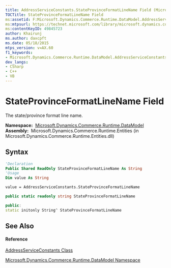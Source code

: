 ```yaml
---
title: AddressServiceConstants.StateProvinceFormatLineName Field (Microsoft.Dynamics.Commerce.Runtime.DataModel)
TOCTitle: StateProvinceFormatLineName Field
ms:assetid: F:Microsoft.Dynamics.Commerce.Runtime.DataModel.AddressServiceConstants.StateProvinceFormatLineName
ms:mtpsurl: https://technet.microsoft.com/library/microsoft.dynamics.commerce.runtime.datamodel.addressserviceconstants.stateprovinceformatlinename(v=AX.60)
ms:contentKeyID: 49845723
author: Khairunj
ms.author: daxcpft
ms.date: 05/18/2015
mtps_version: v=AX.60
f1_keywords:
- Microsoft.Dynamics.Commerce.Runtime.DataModel.AddressServiceConstants.StateProvinceFormatLineName
dev_langs:
- CSharp
- C++
- VB
---
```


# StateProvinceFormatLineName Field

The state/province format line name.

**Namespace:**  [Microsoft.Dynamics.Commerce.Runtime.DataModel](microsoft-dynamics-commerce-runtime-datamodel-namespace.md)  
**Assembly:**  Microsoft.Dynamics.Commerce.Runtime.Entities (in Microsoft.Dynamics.Commerce.Runtime.Entities.dll)

## Syntax

``` vb
'Declaration
Public Shared ReadOnly StateProvinceFormatLineName As String
'Usage
Dim value As String

value = AddressServiceConstants.StateProvinceFormatLineName
```

``` csharp
public static readonly string StateProvinceFormatLineName
```

``` c++
public:
static initonly String^ StateProvinceFormatLineName
```

## See Also

#### Reference

[AddressServiceConstants Class](addressserviceconstants-class-microsoft-dynamics-commerce-runtime-datamodel.md)

[Microsoft.Dynamics.Commerce.Runtime.DataModel Namespace](microsoft-dynamics-commerce-runtime-datamodel-namespace.md)


